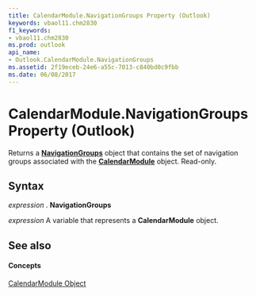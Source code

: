 ```yaml
---
title: CalendarModule.NavigationGroups Property (Outlook)
keywords: vbaol11.chm2830
f1_keywords:
- vbaol11.chm2830
ms.prod: outlook
api_name:
- Outlook.CalendarModule.NavigationGroups
ms.assetid: 2f19eceb-24e6-a55c-7013-c840bd0c9fbb
ms.date: 06/08/2017
---
```



# CalendarModule.NavigationGroups Property (Outlook)

Returns a **[NavigationGroups](navigationgroups-object-outlook.md)** object that contains the set of navigation groups associated with the **[CalendarModule](calendarmodule-object-outlook.md)** object. Read-only.


## Syntax

 _expression_ . **NavigationGroups**

 _expression_ A variable that represents a **CalendarModule** object.


## See also


#### Concepts


[CalendarModule Object](calendarmodule-object-outlook.md)

